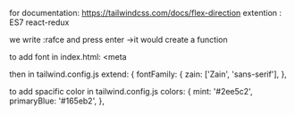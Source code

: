 for documentation:
https://tailwindcss.com/docs/flex-direction
extention : 
ES7 react-redux

we write :rafce 
 and press enter ->it would create a function

 to add font 
 in index.html:
     <link href="https://fonts.googleapis.com/css2?family=Zain:wght@200;300;400;900&display=swap" rel="stylesheet"><meta

then in tailwind.config.js
extend: {
      fontFamily: {
        zain: ['Zain', 'sans-serif'],
      },

to add spacific color 
in tailwind.config.js
colors: {
        mint: '#2ee5c2', 
        primaryBlue: '#165eb2', 
      },